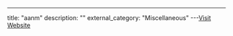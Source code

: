 ---
title: "aanm"
description: ""
external_category: "Miscellaneous"
---[Visit Website](https://github.com/aanm)

